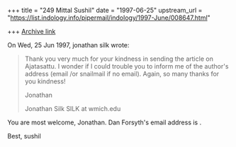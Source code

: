+++
title = "249 Mittal Sushil"
date = "1997-06-25"
upstream_url = "https://list.indology.info/pipermail/indology/1997-June/008647.html"

+++
[Archive link](https://list.indology.info/pipermail/indology/1997-June/008647.html)

On Wed, 25 Jun 1997, jonathan silk wrote:

> Thank you very much for your kindness in sending the article on Ajatasattu.
> I wonder if I could trouble you to inform me of the author's address (email
> /or  snailmail if no email).  Again, so many thanks for you kindness!
> 
> Jonathan
> 
> Jonathan Silk
> SILK at wmich.edu

You are most welcome, Jonathan. Dan Forsyth's email address is
<forsyth at uscolo.edu>. 

Best, sushil






